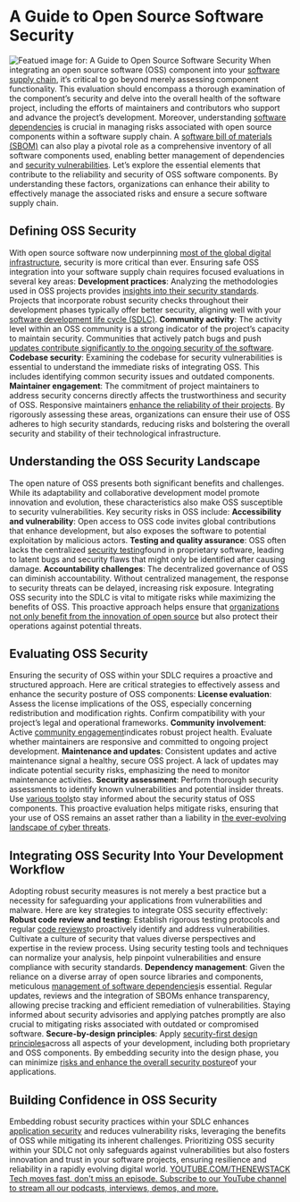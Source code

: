 # A Guide to Open Source Software Security
![Featued image for: A Guide to Open Source Software Security](https://cdn.thenewstack.io/media/2024/05/a288247b-oss-1024x531.png)
When integrating an open source software (OSS) component into your
[software supply chain](https://www.sonatype.com/launchpad/what-is-software-supply-chain), it’s critical to go beyond merely assessing component functionality.
This evaluation should encompass a thorough examination of the component’s security and delve into the overall health of the software project, including the efforts of maintainers and contributors who support and advance the project’s development.
Moreover, understanding
[software dependencies](https://www.sonatype.com/launchpad/what-are-software-dependencies) is crucial in managing risks associated with open source components within a software supply chain. A [software bill of materials (SBOM)](https://www.sonatype.com/launchpad/what-is-software-bill-of-materials) can also play a pivotal role as a comprehensive inventory of all software components used, enabling better management of dependencies and [security vulnerabilities](https://www.sonatype.com/launchpad/what-are-open-source-vulnerabilities).
Let’s explore the essential elements that contribute to the reliability and security of OSS software components. By understanding these factors, organizations can enhance their ability to effectively manage the associated risks and ensure a secure software supply chain.
## Defining OSS Security
With open source software now underpinning
[most of the global digital infrastructure](https://www.linuxfoundation.org/blog/blog/a-summary-of-census-ii-open-source-software-application-libraries-the-world-depends-on), security is more critical than ever.
Ensuring safe OSS integration into your software supply chain requires focused evaluations in several key areas:
**Development practices**: Analyzing the methodologies used in OSS projects provides [insights into their security standards](https://thenewstack.io/security-insights-into-infrastructure-as-code/). Projects that incorporate robust security checks throughout their development phases typically offer better security, aligning well with your [software development life cycle (SDLC)](https://www.sonatype.com/launchpad/guide-to-software-development-life-cycle). **Community activity**: The activity level within an OSS community is a strong indicator of the project’s capacity to maintain security. Communities that actively patch bugs and push [updates contribute significantly to the ongoing security of the software](https://thenewstack.io/security-of-software-update-systems-in-2023/). **Codebase security**: Examining the codebase for security vulnerabilities is essential to understand the immediate risks of integrating OSS. This includes identifying common security issues and outdated components. **Maintainer engagement**: The commitment of project maintainers to address security concerns directly affects the trustworthiness and security of OSS. Responsive maintainers [enhance the reliability of their projects](https://thenewstack.io/kuma-a-new-cncf-project-enhances-the-control-plane-for-mixed-infrastructure/).
By rigorously assessing these areas, organizations can ensure their use of OSS adheres to high security standards, reducing risks and bolstering the overall security and stability of their technological infrastructure.
## Understanding the OSS Security Landscape
The open nature of OSS presents both significant benefits and challenges. While its adaptability and collaborative development model promote innovation and evolution, these characteristics also make OSS susceptible to security vulnerabilities.
Key security risks in OSS include:
**Accessibility and vulnerability**: Open access to OSS code invites global contributions that enhance development, but also exposes the software to potential exploitation by malicious actors. **Testing and quality assurance**: OSS often lacks the centralized [security testing](https://blog.sonatype.com/the-impact-of-security-testing-on-an-organization)found in proprietary software, leading to latent bugs and security flaws that might only be identified after causing damage. **Accountability challenges**: The decentralized governance of OSS can diminish accountability. Without centralized management, the response to security threats can be delayed, increasing risk exposure.
Integrating OSS security into the SDLC is vital to mitigate risks while maximizing the benefits of OSS. This proactive approach helps ensure that
[organizations not only benefit from the innovation of open source](https://thenewstack.io/more-organizations-report-benefits-of-open-source-programs/) but also protect their operations against potential threats.
## Evaluating OSS Security
Ensuring the security of OSS within your SDLC requires a proactive and structured approach.
Here are critical strategies to effectively assess and enhance the security posture of OSS components:
**License evaluation**: Assess the license implications of the OSS, especially concerning redistribution and modification rights. Confirm compatibility with your project’s legal and operational frameworks. **Community involvement**: Active [community engagement](https://www.cncf.io/reports/lightning-round-at-security-slam-2023/)indicates robust project health. Evaluate whether maintainers are responsive and committed to ongoing project development. **Maintenance and updates**: Consistent updates and active maintenance signal a healthy, secure OSS project. A lack of updates may indicate potential security risks, emphasizing the need to monitor maintenance activities. **Security assessment**: Perform thorough security assessments to identify known vulnerabilities and potential insider threats. Use [various tools](https://securityscorecards.dev/)to stay informed about the security status of OSS components.
This proactive evaluation helps mitigate risks, ensuring that your use of OSS remains an asset rather than a liability in
[the ever-evolving landscape of cyber threats](https://www.sonatype.com/resources/vulnerability-timeline).
## Integrating OSS Security Into Your Development Workflow
Adopting robust security measures is not merely a best practice but a necessity for safeguarding your applications from vulnerabilities and malware.
Here are key strategies to integrate OSS security effectively:
**Robust code review** **and testing**: Establish rigorous testing protocols and regular [code reviews](https://blog.sonatype.com/open-source-basic-practices-for-higher-quality-code)to proactively identify and address vulnerabilities. Cultivate a culture of security that values diverse perspectives and expertise in the review process. Using security testing tools and techniques can normalize your analysis, help pinpoint vulnerabilities and ensure compliance with security standards. **Dependency management**: Given the reliance on a diverse array of open source libraries and components, meticulous [management of software dependencies](https://thenewstack.io/unlocking-the-power-of-automatic-dependency-management/)is essential. Regular updates, reviews and the integration of SBOMs enhance transparency, allowing precise tracking and efficient remediation of vulnerabilities. Staying informed about security advisories and applying patches promptly are also crucial to mitigating risks associated with outdated or compromised software. **Secure-by-design principles**: Apply [security-first design principles](https://blog.sonatype.com/a-demand-for-real-consequences-sonatypes-response-to-cisas-secure-by-design)across all aspects of your development, including both proprietary and OSS components. By embedding security into the design phase, you can minimize [risks and enhance the overall security posture](https://thenewstack.io/managing-cloud-security-risk-posture-through-a-full-stack-approach/)of your applications.
## Building Confidence in OSS Security
Embedding robust security practices within your SDLC enhances
[application security](https://www.sonatype.com/launchpad/what-is-application-security) and reduces vulnerability risks, leveraging the benefits of OSS while mitigating its inherent challenges.
Prioritizing OSS security within your SDLC not only safeguards against vulnerabilities but also fosters innovation and trust in your software projects, ensuring resilience and reliability in a rapidly evolving digital world.
[
YOUTUBE.COM/THENEWSTACK
Tech moves fast, don't miss an episode. Subscribe to our YouTube
channel to stream all our podcasts, interviews, demos, and more.
](https://youtube.com/thenewstack?sub_confirmation=1)